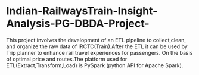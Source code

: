 # Indian-RailwaysTrain-Insight-Analysis-PG-DBDA-Project-

This project involves the development of an ETL pipeline to collect,clean, and organize the raw data 
of IRCTC(Train).After the ETL it can be used by Trip planner to enhance rail travel experiences for passengers. 
On the basis of optimal price and routes.The platform used for ETL(Extract,Transform,Load) is PySpark (python API for Apache Spark).
